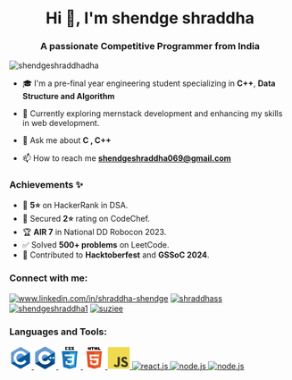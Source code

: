 
<h1 align="center">Hi 👋, I'm shendge shraddha</h1>
<h3 align="center">A passionate Competitive Programmer from India</h3>




<p align="left"> <img src="https://komarev.com/ghpvc/?username=shendgeshraddhadha&label=Profile%20views&color=0e75b6&style=flat" alt="shendgeshraddhadha" /> </p>

- 🎓 I'm a pre-final year engineering student specializing in **C++**, **Data Structure and Algorithm**

- 🌱 Currently exploring mernstack development and enhancing my skills in web development.

- 💬 Ask me about **C , C++**

- 📫 How to reach me **shendgeshraddha069@gmail.com**

<h3 align="left">Achievements ✨</h3>
<ul>
  <li>🌟 <strong>5⭐</strong> on HackerRank in DSA.</li>
  <li>🌟 Secured <strong>2⭐</strong> rating on CodeChef.</li>
  <li>🏆 <strong>AIR 7</strong> in National DD Robocon 2023.</li>
  <li>✅ Solved <strong>500+ problems</strong> on LeetCode.</li>
  <li>🤝 Contributed to <strong>Hacktoberfest</strong> and <strong>GSSoC 2024</strong>.</li>
</ul>


<h3 align="left">Connect with me:</h3>
<p align="left">
<a href="https://linkedin.com/in/www.linkedin.com/in/shraddha-shendge" target="blank"><img align="center" src="https://raw.githubusercontent.com/rahuldkjain/github-profile-readme-generator/master/src/images/icons/Social/linked-in-alt.svg" alt="www.linkedin.com/in/shraddha-shendge" height="30" width="40" /></a>
<a href="https://www.codechef.com/users/shraddhass" target="blank"><img align="center" src="https://cdn.jsdelivr.net/npm/simple-icons@3.1.0/icons/codechef.svg" alt="shraddhass" height="30" width="40" /></a>
<a href="https://www.hackerrank.com/shendgeshraddha1" target="blank"><img align="center" src="https://raw.githubusercontent.com/rahuldkjain/github-profile-readme-generator/master/src/images/icons/Social/hackerrank.svg" alt="shendgeshraddha1" height="30" width="40" /></a>
<a href="https://www.leetcode.com/suziee" target="blank"><img align="center" src="https://raw.githubusercontent.com/rahuldkjain/github-profile-readme-generator/master/src/images/icons/Social/leet-code.svg" alt="suziee" height="30" width="40" /></a>
</p>

<h3 align="left">Languages and Tools:</h3>
<p align="left"> 
  <a href="https://www.cprogramming.com/" target="_blank" rel="noreferrer"> <img src="https://raw.githubusercontent.com/devicons/devicon/master/icons/c/c-original.svg" alt="c" width="40" height="40"/> </a> 
  <a href="https://www.w3schools.com/cpp/" target="_blank" rel="noreferrer"> <img src="https://raw.githubusercontent.com/devicons/devicon/master/icons/cplusplus/cplusplus-original.svg" alt="cplusplus" width="40" height="40"/> </a>
  <a href="https://www.w3schools.com/css/" target="_blank" rel="noreferrer"> <img src="https://raw.githubusercontent.com/devicons/devicon/master/icons/css3/css3-original-wordmark.svg" alt="css3" width="40" height="40"/> </a> 
  <a href="https://www.w3.org/html/" target="_blank" rel="noreferrer"> <img src="https://raw.githubusercontent.com/devicons/devicon/master/icons/html5/html5-original-wordmark.svg" alt="html5" width="40" height="40"/> </a> 
  <a href="https://developer.mozilla.org/en-US/docs/Web/JavaScript" target="_blank" rel="noreferrer"> <img src="https://raw.githubusercontent.com/devicons/devicon/master/icons/javascript/javascript-original.svg" alt="javascript" width="40" height="40"/> </a> 
  <a href="https://react.dev/learn" target="_blank" rel="noreferrer"><img src="https://cdn.jsdelivr.net/gh/devicons/devicon@latest/icons/react/react-original-wordmark.svg"  alt="react.js" width="40" height="40"/> </a>
  <a href="https://nodejs.org/en/learn/getting-started/introduction-to-nodejs" target="_blank" rel="noreferrer"> <img src="https://cdn.jsdelivr.net/gh/devicons/devicon@latest/icons/nodejs/nodejs-original-wordmark.svg"  alt="node.js" width="40" height="40"/> </a>
   <a href="https://www.w3schools.com/mongodb/" target="_blank" rel="noreferrer">  <img src="https://cdn.jsdelivr.net/gh/devicons/devicon@latest/icons/mongodb/mongodb-plain-wordmark.svg"  alt="node.js" width="40" height="40"/> </a>
</p>



